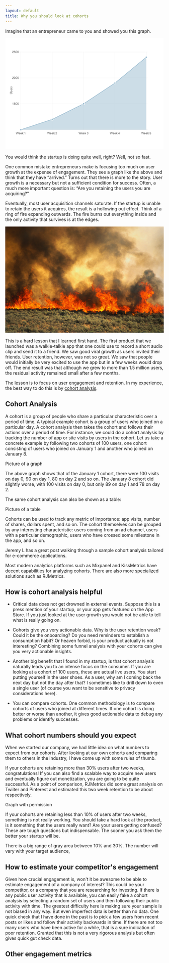 ```yaml
---
layout: default
title: Why you should look at cohorts
---
```

<!--
You should be only looking at cohorts

-- Entrepreneurs common mistake

-- Pitfalls of othis metrics

-- what is a cohort

-- How is that helpful
* Actionable
* Drilldown
* Customer focus

-- Mixpanel/Kissmetrics (link to and tweet)

Anything from RJMetrics?

-- Distibution vs engagement (link to)

-- Othis related metrics like Daily actives/Monthly actives, churn rate

-- Common retention rates for FB, Pinterest, Twitter

Can we estimate retention rates for Pinterest etc

-------------------------------------------------------------------
-->
Imagine that an entrepreneur came to you and showed you this graph.

<img class="iborder" src="/assets/users_growth.png"/>


You would think the startup is doing quite well, right? Well, not so fast.

One common mistake entrepreneurs make is focusing too much on user growth at the expense of engagement. They see a graph like the above and think that they have “arrived.” Turns out that there is more to the story. User growth is a necessary but not a sufficient condition for success. Often, a much more important question is: “Are you retaining the users you are acquiring?”

Eventually, most user acquisition channels saturate. If the startup is unable to retain the users it acquires, the result is a hollowing out effect. Think of a ring of fire expanding outwards. The fire burns out everything inside and the only activity that survives is at the edges.

<img class="iborder" src="/assets/brush_fire.jpg"/>

This is a hard lesson that I learned first hand. The first product that we launched was a walkie-talkie app that one could use to record a short audio clip and send it to a friend. We saw good viral growth as users invited their friends. User retention, however, was not so great. We saw that people would initially be very excited to use the app but in a few weeks would drop off. The end result was that although we grew to more than 1.5 million users, the residual activity remained small after a few months.

The lesson is to focus on user engagement and retention. In my experience, the best way to do this is by [cohort analysis](http://cohortanalysis.com).

## Cohort Analysis

A cohort is a group of people who share a particular characteristic over a period of time. A typical example cohort is a group of users who joined on a particular day.
A cohort analysis then takes the cohort and follows their actions over a period of time. For instance, we could do a cohort analysis by tracking the number of app or site visits by users in the cohort. Let us take a concrete example by following two cohorts of 100 users, one cohort consisting of users who joined on January 1 and another who joined on January 8.

Picture of a graph

The above graph shows that of the January 1 cohort, there were 100 visits on day 0, 90 on day 1, 80 on day 2 and so on. The January 8 cohort did slightly worse, with 100 visits on day 0, but only 89 on day 1 and 78 on day 2.

The same cohort analysis can also be shown as a table:

Picture of a table

Cohorts can be used to track any metric of importance: app visits, number of shares, dollars spent, and so on. The cohort themselves can be grouped by any interesting characteristic: users coming from an ad channel, users with a particular demographic, users who have crossed some milestone in the app, and so on.

Jeremy L has a great post walking through a sample cohort analysis tailored for e-commerce applications.

Most modern analytics platforms such as Mixpanel and KissMetrics have decent capabilities for analyzing cohorts. There are also more specialized solutions such as RJMetrics.

## How is cohort analysis helpful
* Critical data does not get drowned in external events. Suppose this is a press mention of your startup, or your app gets featured on the App Store. If you just looked at the user growth you would not be able to tell what is really going on.

* Cohorts give you very actionable data. Why is the user retention weak? Could it be the onboarding? Do you need reminders to establish a consumption habit? Or heaven forbid, is your product actually is not interesting? Combining some funnel analysis with your cohorts can give you very actionable insights.

* Another big benefit that I found in my startup, is that cohort analysis naturally leads you to an intense focus on the consumer. If you are looking at a cohort of 100 users, these are actual live users. You start putting yourself in the user shoes. As a user, why am I coming back the next day but not the day after that? I sometimes like to drill down to even a single user (of course you want to be sensitive to privacy considerations here).

* You can compare cohorts. One common methodology is to compare cohorts of users who joined at different times. If one cohort is doing better or worse than another, it gives good actionable data to debug any problems or identify successes.

## What cohort numbers should you expect
When we started our company, we had little idea on what numbers to expect from our cohorts. After looking at our own cohorts and comparing them to others in the industry, I have come up with some rules of thumb.

If your cohorts are retaining more than 30% users after two weeks, congratulations! If you can also find a scalable way to acquire new users and eventually figure out monetization, you are going to be quite successful. As a point of comparison, RJMetrics did some great analysis on Twiiter and Pinterest and estimated this two week retention to be about respectively.

Graph with permission

If your cohorts are retaining less than 10% of users after two weeks, something is not really working. You should take a hard look at the product, is it something that the users really want? Are your users getting confused? These are tough questions but indispensable. The sooner you ask them the better your startup will be.

There is a big range of gray area between 10% and 30%. The number will vary with your target audience,

## How to estimate your competitor's engagement

Given how crucial engagement is, won't it be awesome to be able to estimate engagement of a company of interest? This could be your competitor, or a company that you are researching for investing. If there is any public user activity that is available, you can easily fake a cohort analysis by selecting a random set of users and then following their public activity with time. The greatest difficulty here is making sure your sample is not biased in any way. But even imperfect data is better than no data. One quick check that I have done in the past is to pick a few users from recent posts or likes and follow their activity backwards in time. If there are not too many users who have been active for a while, that is a sure indication of poor retention. Granted that this is not a very rigorous analysis but often gives quick gut check data.

## Other engagement metrics


<!--

http://500hats.typepad.com/500blogs/2009/09/startup-metrics-for-pirates-seedcamp-2009-sept-2009-london.html

http://www.avc.com/a_vc/2009/10/the-cohort-analysis.html



-------
web design
https://news.ycombinator.com/item?id=1503710
-->